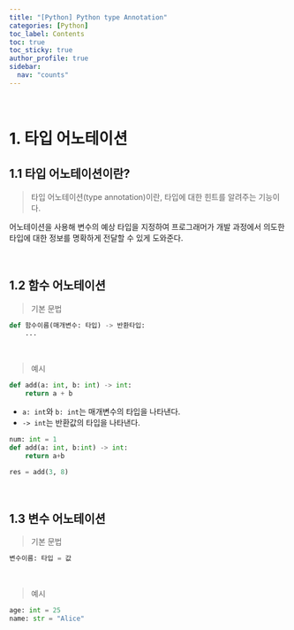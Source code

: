 ```yaml
---
title: "[Python] Python type Annotation"
categories: [Python]
toc_label: Contents
toc: true
toc_sticky: true
author_profile: true
sidebar:
  nav: "counts"
---
```


<br>

# 1. 타입 어노테이션

## 1.1 타입 어노테이션이란?

> 타입 어노테이션(type annotation)이란, 타입에 대한 힌트를 알려주는 기능이다.

어노테이션을 사용해 변수의 예상 타입을 지정하여 프로그래머가 개발 과정에서 의도한 타입에 대한 정보를 명확하게 전달할 수 있게 도와준다.

<br>

## 1.2 함수 어노테이션

> 기본 문법

```python
def 함수이름(매개변수: 타입) -> 반환타입:
    ...
```

<br>

> 예시

```python
def add(a: int, b: int) -> int:
    return a + b
```

- `a: int`와 `b: int`는 매개변수의 타입을 나타낸다.
- `-> int`는 반환값의 타입을 나타낸다.

```python
num: int = 1
def add(a: int, b:int) -> int:
    return a+b

res = add(3, 8)
```

<br>

## 1.3 변수 어노테이션

> 기본 문법

```python
변수이름: 타입 = 값
```

<br>

> 예시

```python
age: int = 25
name: str = "Alice"
```

<br>
